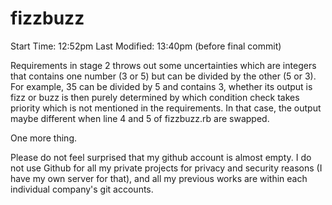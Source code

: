 # fizzbuzz

Start Time: 12:52pm
Last Modified: 13:40pm (before final commit)

Requirements in stage 2 throws out some uncertainties which are integers that contains one number (3 or 5) but can be
divided by the other (5 or 3). For example, 35 can be divided by 5 and contains 3, whether its output is fizz or buzz is
then purely determined by which condition check takes priority which is not mentioned in the requirements. In that case,
the output maybe different when line 4 and 5 of fizzbuzz.rb are swapped.

One more thing.

Please do not feel surprised that my github account is almost empty. I do not use Github for all my private projects for
privacy and security reasons (I have my own server for that), and all my previous works are within each individual company's
git accounts.